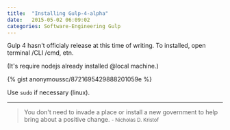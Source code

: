 ```yaml
---
title:  "Installing Gulp-4-alpha"
date:   2015-05-02 06:09:02
categories: Software-Engineering Gulp
---
```


Gulp 4 hasn't officialy release at this time of writing. To installed, open terminal /CLI /cmd, etn.

(It's require nodejs already installed @local machine.)

{% gist anonymoussc/8721695429888201059e %}
    
Use `sudo` if necessary (linux).


---
> You don't need to invade a place or install a new government to help bring about a positive change. 
> <small>- Nicholas D. Kristof</small>
